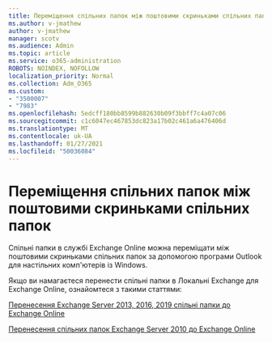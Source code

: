 ```yaml
---
title: Переміщення спільних папок між поштовими скриньками спільних папок
ms.author: v-jmathew
author: v-jmathew
manager: scotv
ms.audience: Admin
ms.topic: article
ms.service: o365-administration
ROBOTS: NOINDEX, NOFOLLOW
localization_priority: Normal
ms.collection: Adm_O365
ms.custom:
- "3500007"
- "7983"
ms.openlocfilehash: 5edcff180bb8599b882630b09f3bbff7c4a07c06
ms.sourcegitcommit: c1c6047ec467853dc823a17b02c461a6a476406d
ms.translationtype: MT
ms.contentlocale: uk-UA
ms.lasthandoff: 01/27/2021
ms.locfileid: "50036084"
---
```

# <a name="move-public-folders-between-public-folder-mailboxes"></a>Переміщення спільних папок між поштовими скриньками спільних папок

Спільні папки в службі Exchange Online можна переміщати між поштовими скриньками спільних папок за допомогою програми Outlook для настільних комп'ютерів із Windows.

Якщо ви намагаєтеся перенести спільні папки в Локальні Exchange для Exchange Online, ознайомтеся з такими статтями:

[Перенесення Exchange Server 2013, 2016, 2019 спільні папки до Exchange Online](https://aka.ms/ModernPFToEXO)

[Перенесення спільних папок Exchange Server 2010 до Exchange Online](https://aka.ms/LegacyPFToEXO)
